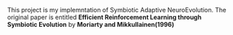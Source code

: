This project is my implemntation of Symbiotic Adaptive NeuroEvolution.
The original paper is entitled **Efficient Reinforcement Learning through Symbiotic Evolution** by **Moriarty and Mikkullainen(1996)**
